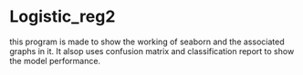 # Logistic_reg2
this program is made to show the working of seaborn and the associated graphs in it. It alsop uses confusion matrix and classification report to show the model performance.
